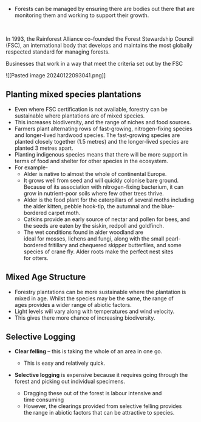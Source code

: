 - Forests can be managed by ensuring there are bodies out there that are monitoring them and working to support their growth.​

​

In 1993, the Rainforest Alliance co-founded the Forest Stewardship Council (FSC), an international body that develops and maintains the most globally respected standard for managing forests.​

Businesses that work in a way that meet the criteria set out by the FSC

![[Pasted image 20240122093041.png]]
## Planting mixed species plantations ​
- Even where FSC certification is not available, forestry can be sustainable where plantations are of mixed species. ​
- This increases biodiversity, and the range of niches and food sources. ​
- Farmers plant alternating rows of fast-growing, nitrogen-fixing species and longer-lived hardwood species. The fast-growing species are planted closely together (1.5 metres) and the longer-lived species are planted 3 metres apart.​
- Planting indigenous species means that there will be more support in terms of food and shelter for other species in the ecosystem. ​
- For example- 
	- Alder is native to almost the whole of continental Europe.​
	- It grows well from seed and will quickly colonise bare ground. Because of its association with nitrogen-fixing bacterium, it can grow in nutrient-poor soils where few other trees thrive. ​
	- Alder is the food plant for the caterpillars of several moths including the alder kitten, pebble hook-tip, the autumnal and the blue-bordered carpet moth. ​
	- Catkins provide an early source of nectar and pollen for bees, and the seeds are eaten by the siskin, redpoll and goldfinch.​
	- The wet conditions found in alder woodland are ideal for mosses, lichens and fungi, along with the small pearl-bordered fritillary and chequered skipper butterflies, and some species of crane fly. Alder roots make the perfect nest sites for otters.​

## Mixed Age Structure
- Forestry plantations can be more sustainable where the plantation is mixed in age. Whilst the species may be the same, the range of ages provides a wider range of abiotic factors. ​
- Light levels will vary along with temperatures and wind velocity. ​
- This gives there more chance of increasing biodiversity. ​


## Selective Logging
- **Clear felling** – this is taking the whole of an area in one go. ​
	- This is easy and relatively quick. ​

- **Selective logging** is expensive because it requires going through the forest and picking out individual specimens. ​
	- Dragging these out of the forest is labour intensive and time consuming​
	- However, the clearings provided from selective felling provides the range in abiotic factors that can be attractive to species. ​

​

​
​